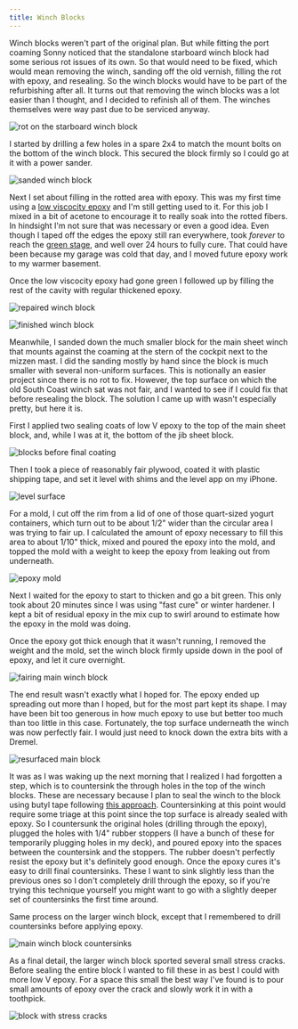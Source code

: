 ```yaml
---
title: Winch Blocks
---
```


Winch blocks weren't part of the original plan. But while fitting the port
coaming Sonny noticed that the standalone starboard winch block had some serious
rot issues of its own. So that would need to be fixed, which would mean removing
the winch, sanding off the old vernish, filling the rot with epoxy, and
resealing. So the winch blocks would have to be part of the refurbishing after
all. It turns out that removing the winch blocks was a lot easier than I thought,
and I decided to refinish all of them. The winches themselves were way past due
to be serviced anyway.

![rot on the starboard winch block](images/rotted-winch-block-web.jpg "Starboard winch block with major rot issues")

I started by drilling a few holes in a spare 2x4 to match the mount bolts on the
bottom of the winch block. This secured the block firmly so I could go at it
with a power sander.

![sanded winch block](images/winch-block-sanded-web.jpg "Here's the winch block after a thorough sanding")

Next I set about filling in the rotted area with epoxy. This was my first time
using a [low viscocity epoxy](https://www.epoxyusa.com/low_viscosity_epoxy_p/me20.htm)
and I'm still getting used to it. For this job I mixed in a bit of acetone
to encourage it to really soak into the rotted fibers. In hindsight I'm not
sure that was necessary or even a good idea. Even though I taped off the edges
the epoxy still ran everywhere, took *forever* to reach the [green stage](https://www.westsystem.com/instruction-2/epoxy-basics/epoxy-chemistry/),
and well over 24 hours to fully cure. That
could have been because my garage was cold that day, and I moved future epoxy
work to my warmer basement.

Once the low viscocity epoxy had gone green I followed up by filling the rest
of the cavity with regular thickened epoxy.

![repaired winch block](images/winch-block-repaired-web.jpg "Winch block after filling rotted areas with epoxy. You can see how the low viscosity epoxy ran everywhere, even though I taped off the rotted area")

![finished winch block](images/winch-block-finished-web.jpg "Here's what the block looks like with all the extra epoxy sanded off. You can see the port block in the background waiting its turn")

Meanwhile, I sanded down the much smaller block for the main sheet winch that
mounts against the coaming at the stern of the cockpit next to the mizzen mast.
I did the sanding mostly by hand since the block is much smaller with several
non-uniform surfaces. This is notionally an easier project since there is no rot
to fix. However, the top surface on which the old South Coast winch sat was not fair,
and I wanted to see if I could fix that before resealing the block. The solution
I came up with wasn't especially pretty, but here it is.

First I applied two sealing coats of low V epoxy to the top of the main sheet block, and,
while I was at it, the bottom of the jib sheet block.

![blocks before final coating](images/blocks-with-initial-barrier-web.jpg "Main and jib sheet winch blocks with 2 coats of sealing epoxy: on the bottom side of the larger block and the top side of the smaller block")

Then I took a piece of reasonably fair plywood, coated it with plastic shipping 
tape, and set it level with shims and the level app on my iPhone.

![level surface](images/level-epoxy-surface-web.jpg "A fair surface, levelled with shims and an iPhone, covered with plastic tape to resist epoxy")

For a mold, I cut off the rim from a lid of one of those quart-sized yogurt
containers, which turn out to be about 1/2" wider than the circular area I was
trying to fair up. I calculated the amount of epoxy necessary to fill this area
to about 1/10" thick, mixed and poured the epoxy into the mold, and topped the mold with
a weight to keep the epoxy from leaking out from underneath.

![epoxy mold](images/mold-on-plywood-web.jpg "The plastic rim from a yogurt container keeps the epoxy from running over the plywood surface")

Next I waited for the epoxy to start to thicken and go a bit green. This only took about 20 minutes
since I was using "fast cure" or winter hardener. I kept a bit of residual epoxy
in the mix cup to swirl around to estimate how the epoxy in the mold was doing.

Once the epoxy got thick enough that it wasn't running, I removed the weight and
the mold, set the winch block firmly upside down in the pool of epoxy, and let
it cure overnight.

![fairing main winch block](images/main-block-during-resurfacing-web.jpg "Here's the winch block resting upside down in a pool of green-ish epoxy")

The end result wasn't exactly what I hoped for. The epoxy ended up spreading out
more than I hoped, but for the most part kept its shape. I may have been  bit too
generous in how much epoxy to use but better too much than too little in this case.
Fortunately, the top surface underneath the winch was now perfectly fair.
I would just need to knock down the extra bits with a Dremel.

![resurfaced main block](images/main-block-after-resurfacing-web.jpg "Top surface is now faired and I need to trim the residual epoxy with a Dremel")

It was as I was waking up the next morning that I realized I had forgotten a step,
which is to countersink the through holes in the top of the winch blocks. These
are necessary because I plan to seal the winch to the block using butyl tape
following [this approach](https://marinehowto.com/bed-it-tape/). Countersinking
at this point would require some triage at this point since the top surface is
already sealed with epoxy. So I countersunk the original holes (drilling through
the epoxy), plugged the holes with 1/4" rubber stoppers (I have a bunch of these
for temporarily plugging holes in my deck), and poured epoxy into the spaces
between the countersink and the stoppers. The rubber doesn't perfectly resist
the epoxy but it's definitely good enough. Once the epoxy cures it's easy to 
drill final countersinks. These I want to sink slightly less than the previous
ones so I don't completely drill through the epoxy, so if you're trying this
technique yourself you might want to go with a slightly deeper set of countersinks
the first time around.

Same process on the larger winch block, except that I remembered to drill countersinks
before applying epoxy.

![main winch block countersinks](images/winch-block-filled-countersinks-web.jpg "Filling the countersinks with epoxy; rubber stoppers prevent the epoxy from dripping into the fastener holes")

As a final detail, the larger winch block sported several small stress cracks. Before
sealing the entire block I wanted to fill these in as best I could with more
low V epoxy. For a space this small the best way I've found is to pour small
amounts of  epoxy over the crack and slowly work it in with a toothpick.

![block with stress cracks](images/repaired-stress-cracks-web.jpg "Filling stress cracks with epoxy")
